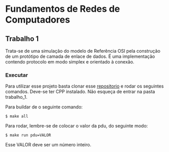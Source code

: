 # Fundamentos de Redes de Computadores

## Trabalho 1 

Trata-se de uma simulação do modelo de Referência OSI pela construção de um protótipo de camada de enlace de dados. É uma implementação contendo protocolo em modo simplex e orientado à conexão.

### Executar

Para utilizar esse projeto basta clonar esse [repositorio](https://github.com/giovannabbottino/frc.git) e rodar os seguintes comandos. Deve-se ter CPP instalado. Não esqueça de entrar na pasta trabalho_1.

Para buildar de o seguinte comando:
~~~
$ make all
~~~

Para rodar, lembre-se de colocar o valor da pdu, do seguinte modo:
~~~
$ make run pdu=VALOR
~~~

Esse VALOR deve ser um número inteiro.
